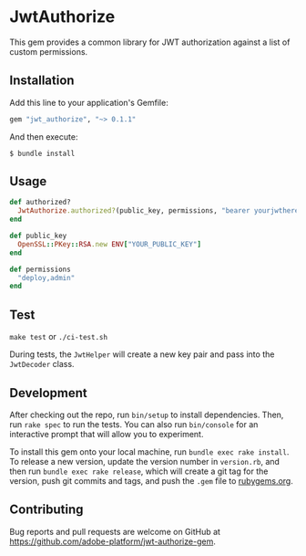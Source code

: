 # JwtAuthorize

This gem provides a common library for JWT authorization against a list of custom permissions.

## Installation

Add this line to your application's Gemfile:

```ruby
gem "jwt_authorize", "~> 0.1.1"
```

And then execute:

    $ bundle install

## Usage

```ruby
def authorized?
  JwtAuthorize.authorized?(public_key, permissions, "bearer yourjwthere", "org/repo")
end

def public_key
  OpenSSL::PKey::RSA.new ENV["YOUR_PUBLIC_KEY"]
end

def permissions
  "deploy,admin"
end
```

## Test
`make test` or `./ci-test.sh`

During tests, the `JwtHelper` will create a new key pair and pass into the `JwtDecoder` class.

## Development

After checking out the repo, run `bin/setup` to install dependencies. Then, run `rake spec` to run the tests. You can also run `bin/console` for an interactive prompt that will allow you to experiment.

To install this gem onto your local machine, run `bundle exec rake install`. To release a new version, update the version number in `version.rb`, and then run `bundle exec rake release`, which will create a git tag for the version, push git commits and tags, and push the `.gem` file to [rubygems.org](https://rubygems.org).

## Contributing

Bug reports and pull requests are welcome on GitHub at https://github.com/adobe-platform/jwt-authorize-gem.

